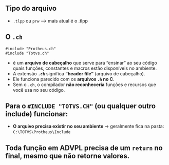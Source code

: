 ## Tipo do arquivo
- `.tlpp` ou `prw`  –> mais atual é o .tlpp

## O `.ch` 
```
#include "Protheus.ch"
#include "Totvs.ch"
```
- é um **arquivo de cabeçalho** que serve para “ensinar” ao seu código quais funções, constantes e macros estão disponíveis no ambiente.
- A extensão **`.ch`** significa **“header file”** (arquivo de cabeçalho).
- Ele funciona parecido com os **arquivos `.h` no C**.
- Sem o `.ch`, o compilador **não reconheceria** funções e recursos que você usa no seu código.

## Para o `#INCLUDE "TOTVS.CH"` (ou qualquer outro include) funcionar:
- **O arquivo precisa existir no seu ambiente** → geralmente fica na pasta:
	``C:\TOTVS\Protheus\Include``

## Toda função em ADVPL precisa de um `return` no final, mesmo que não retorne valores.

